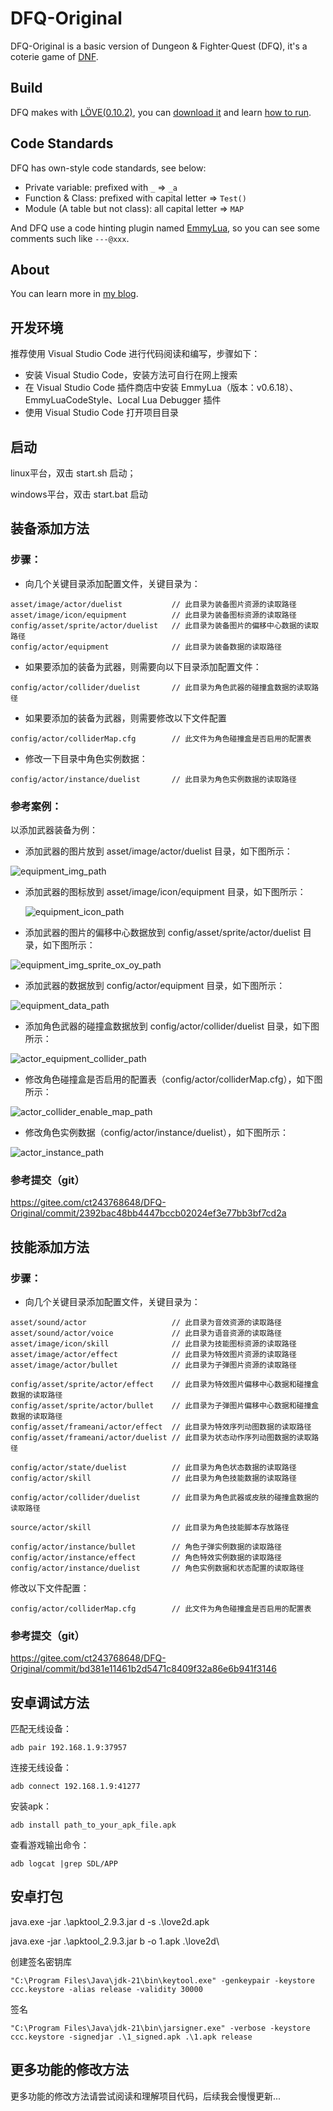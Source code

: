 # DFQ-Original

DFQ-Original is a basic version of Dungeon & Fighter·Quest (DFQ), it's a coterie game of [DNF](http://dnf.qq.com).

## Build

DFQ makes with [LÖVE(0.10.2)](http://love2d.org), you can [download it](https://bitbucket.org/rude/love/downloads/) and learn [how to run](http://love2d.org/wiki/Getting_Started).

## Code Standards

DFQ has own-style code standards, see below:

* Private variable: prefixed with `_` => `_a`
* Function & Class: prefixed with capital letter => `Test()`
* Module (A table but not class): all capital letter => `MAP`

And DFQ use a code hinting plugin named [EmmyLua](https://github.com/EmmyLua/VSCode-EmmyLua), so you can see some comments such like `---@xxx`.

## About

You can learn more in [my blog](https://musoucrow.github.io). 

## 开发环境

推荐使用 Visual Studio Code 进行代码阅读和编写，步骤如下：

- 安装 Visual Studio Code，安装方法可自行在网上搜索
- 在 Visual Studio Code 插件商店中安装 EmmyLua（版本：v0.6.18）、EmmyLuaCodeStyle、Local Lua Debugger 插件
- 使用 Visual Studio Code 打开项目目录



## 启动

linux平台，双击 start.sh 启动；

windows平台，双击 start.bat 启动



## 装备添加方法

### 步骤：

- 向几个关键目录添加配置文件，关键目录为：

```
asset/image/actor/duelist 			// 此目录为装备图片资源的读取路径
asset/image/icon/equipment			// 此目录为装备图标资源的读取路径
config/asset/sprite/actor/duelist	// 此目录为装备图片的偏移中心数据的读取路径
config/actor/equipment				// 此目录为装备数据的读取路径
```

- 如果要添加的装备为武器，则需要向以下目录添加配置文件：


```
config/actor/collider/duelist		// 此目录为角色武器的碰撞盒数据的读取路径
```

- 如果要添加的装备为武器，则需要修改以下文件配置

```
config/actor/colliderMap.cfg		// 此文件为角色碰撞盒是否启用的配置表
```

- 修改一下目录中角色实例数据：


```
config/actor/instance/duelist		// 此目录为角色实例数据的读取路径
```

### 参考案例：

以添加武器装备为例：

- 添加武器的图片放到 asset/image/actor/duelist 目录，如下图所示：

![equipment_img_path](./MarkDownResource/equipment_img_path.png)

- 添加武器的图标放到 asset/image/icon/equipment 目录，如下图所示：

  ![equipment_icon_path](./MarkDownResource/equipment_icon_path.png)

- 添加武器的图片的偏移中心数据放到 config/asset/sprite/actor/duelist 目录，如下图所示：

![equipment_img_sprite_ox_oy_path](./MarkDownResource/equipment_img_sprite_ox_oy_path.png)

- 添加武器的数据放到 config/actor/equipment 目录，如下图所示：

![equipment_data_path](./MarkDownResource/equipment_data_path.png)

- 添加角色武器的碰撞盒数据放到 config/actor/collider/duelist 目录，如下图所示：

![actor_equipment_collider_path](./MarkDownResource/actor_equipment_collider_path.png)

- 修改角色碰撞盒是否启用的配置表（config/actor/colliderMap.cfg），如下图所示：

![actor_collider_enable_map_path](./MarkDownResource/actor_collider_enable_map_path.png)

- 修改角色实例数据（config/actor/instance/duelist），如下图所示：

![actor_instance_path](./MarkDownResource/actor_instance_path.png)



### 参考提交（git）

https://gitee.com/ct243768648/DFQ-Original/commit/2392bac48bb4447bccb02024ef3e77bb3bf7cd2a



## 技能添加方法

### 步骤：

- 向几个关键目录添加配置文件，关键目录为：

```
asset/sound/actor					// 此目录为音效资源的读取路径
asset/sound/actor/voice				// 此目录为语音资源的读取路径
asset/image/icon/skill				// 此目录为技能图标资源的读取路径
asset/image/actor/effect			// 此目录为特效图片资源的读取路径
asset/image/actor/bullet			// 此目录为子弹图片资源的读取路径

config/asset/sprite/actor/effect  	// 此目录为特效图片偏移中心数据和碰撞盒数据的读取路径
config/asset/sprite/actor/bullet	// 此目录为子弹图片偏移中心数据和碰撞盒数据的读取路径
config/asset/frameani/actor/effect	// 此目录为特效序列动图数据的读取路径
config/asset/frameani/actor/duelist	// 此目录为状态动作序列动图数据的读取路径

config/actor/state/duelist			// 此目录为角色状态数据的读取路径
config/actor/skill					// 此目录为角色技能数据的读取路径

config/actor/collider/duelist		// 此目录为角色武器或皮肤的碰撞盒数据的读取路径

source/actor/skill					// 此目录为角色技能脚本存放路径

config/actor/instance/bullet		// 角色子弹实例数据的读取路径
config/actor/instance/effect		// 角色特效实例数据的读取路径
config/actor/instance/duelist 		// 角色实例数据和状态配置的读取路径
```

修改以下文件配置：

```
config/actor/colliderMap.cfg		// 此文件为角色碰撞盒是否启用的配置表
```



### 参考提交（git）

https://gitee.com/ct243768648/DFQ-Original/commit/bd381e11461b2d5471c8409f32a86e6b941f3146



## 安卓调试方法

匹配无线设备：

```
adb pair 192.168.1.9:37957
```

连接无线设备：

```
adb connect 192.168.1.9:41277
```

安装apk：

```
adb install path_to_your_apk_file.apk
```

查看游戏输出命令：

```shell
adb logcat |grep SDL/APP
```

## 安卓打包

java.exe -jar .\apktool_2.9.3.jar d -s .\love2d.apk

java.exe -jar .\apktool_2.9.3.jar b -o 1.apk .\love2d\

创建签名密钥库
```
"C:\Program Files\Java\jdk-21\bin\keytool.exe" -genkeypair -keystore ccc.keystore -alias release -validity 30000
```
签名
```
"C:\Program Files\Java\jdk-21\bin\jarsigner.exe" -verbose -keystore ccc.keystore -signedjar .\1_signed.apk .\1.apk release
```


## 更多功能的修改方法

更多功能的修改方法请尝试阅读和理解项目代码，后续我会慢慢更新...
